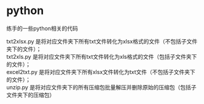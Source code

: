# python
练手的一些python相关的代码

txt2xlsx.py 是将对应文件夹下所有txt文件转化为xlsx格式的文件（不包括子文件夹下的文件）；  
txt2xls.py 是将对应文件夹下所有txt文件转化为xls格式的文件（包括子文件夹下的文件）；  
excel2txt.py 是将对应文件夹下所有xlsx文件转化为txt文件（不包括子文件夹下的文件）；  
unzip.py 是将对应文件夹下的所有压缩包批量解压并删除原始的压缩包（包括子文件夹下的压缩包）  
